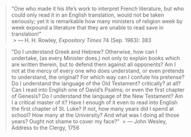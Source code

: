 > "One who made it his life’s work to interpret French literature, but who could only read it in an English translation, would not be taken seriously; yet it is remarkable how many ministers of religion week by week expound a literature that they are unable to read save in translation!"  
 > — H. H. Rowley, _Expository Times_ 74 (Sep. 1963): 383

> "Do I understand Greek and Hebrew? Otherwise, how can I undertake, (as every Minister does,) not only to explain books which are written therein, but to defend them against all opponents? Am I not at the mercy of every one who does understand, or even pretends to understand, the original? For which way can I confute his pretense? Do I understand the language of the Old Testament? critically? at all? Can I read into English one of David’s Psalms; or even the first chapter of Genesis? Do I understand the language of the New Testament? Am I a critical master of it? Have I enough of it even to read into English the first chapter of St. Luke? If not, how many years did I spend at school? How many at the University? And what was I doing all those years? Ought not shame to cover my face?" 
  > — John Wesley, Address to the Clergy, 1756
